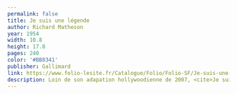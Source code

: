 ```yaml
---
permalink: false
title: Je suis une légende
author: Richard Matheson
year: 1954
width: 10.8
height: 17.8
pages: 240
color: '#BB8341'
publisher: Gallimard
link: https://www.folio-lesite.fr/Catalogue/Folio/Folio-SF/Je-suis-une-legende
description: Loin de son adapation hollywoodienne de 2007, <cite>Je suis une légende</cite> est un récit intimiste, celui d'un homme cloîtré, condamné à observer la lente transformation de son monde en <i>no man's land</i> peuplé de créatures hostiles. Comment vivre quand notre monde disparaît sous nos yeux ? Quand l'on devient la bête pour les bêtes elles-mêmes ? Un classique très efficace.
---
```

